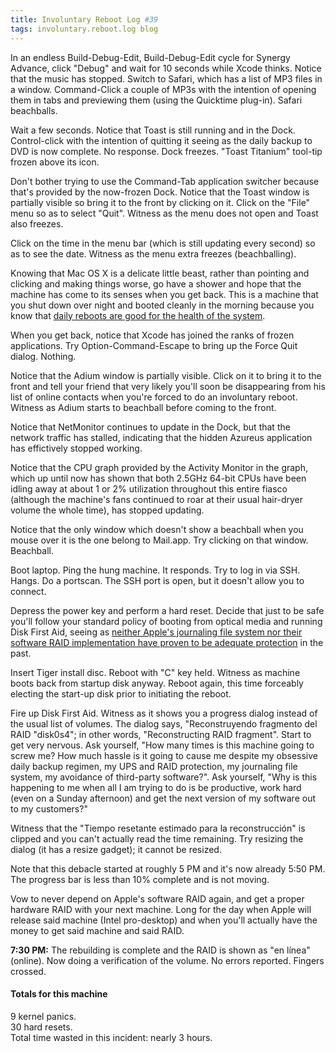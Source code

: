 ```yaml
---
title: Involuntary Reboot Log #39
tags: involuntary.reboot.log blog
---
```


In an endless Build-Debug-Edit, Build-Debug-Edit cycle for Synergy Advance, click "Debug" and wait for 10 seconds while Xcode thinks. Notice that the music has stopped. Switch to Safari, which has a list of MP3 files in a window. Command-Click a couple of MP3s with the intention of opening them in tabs and previewing them (using the Quicktime plug-in). Safari beachballs.

Wait a few seconds. Notice that Toast is still running and in the Dock. Control-click with the intention of quitting it seeing as the daily backup to DVD is now complete. No response. Dock freezes. "Toast Titanium" tool-tip frozen above its icon.

Don't bother trying to use the Command-Tab application switcher because that's provided by the now-frozen Dock. Notice that the Toast window is partially visible so bring it to the front by clicking on it. Click on the "File" menu so as to select "Quit". Witness as the menu does not open and Toast also freezes.

Click on the time in the menu bar (which is still updating every second) so as to see the date. Witness as the menu extra freezes (beachballing).

Knowing that Mac OS X is a delicate little beast, rather than pointing and clicking and making things worse, go have a shower and hope that the machine has come to its senses when you get back. This is a machine that you shut down over night and booted cleanly in the morning because you know that [daily reboots are good for the health of the system](http://mjtsai.com/blog/2006/01/27/daily-reboot/).

When you get back, notice that Xcode has joined the ranks of frozen applications. Try Option-Command-Escape to bring up the Force Quit dialog. Nothing.

Notice that the Adium window is partially visible. Click on it to bring it to the front and tell your friend that very likely you'll soon be disappearing from his list of online contacts when you're forced to do an involuntary reboot. Witness as Adium starts to beachball before coming to the front.

Notice that NetMonitor continues to update in the Dock, but that the network traffic has stalled, indicating that the hidden Azureus application has effictively stopped working.

Notice that the CPU graph provided by the Activity Monitor in the graph, which up until now has shown that both 2.5GHz 64-bit CPUs have been idling away at about 1 or 2% utilization throughout this entire fiasco (although the machine's fans continued to roar at their usual hair-dryer volume the whole time), has stopped updating.

Notice that the only window which doesn't show a beachball when you mouse over it is the one belong to Mail.app. Try clicking on that window. Beachball.

Boot laptop. Ping the hung machine. It responds. Try to log in via SSH. Hangs. Do a portscan. The SSH port is open, but it doesn't allow you to connect.

Depress the power key and perform a hard reset. Decide that just to be safe you'll follow your standard policy of booting from optical media and running Disk First Aid, seeing as [neither Apple's journaling file system nor their software RAID implementation have proven to be adequate protection](http://wincent.com/a/about/wincent/weblog/archives/2005/05/1041_kernel_pan.php) in the past.

Insert Tiger install disc. Reboot with "C" key held. Witness as machine boots back from startup disk anyway. Reboot again, this time forceably electing the start-up disk prior to initiating the reboot.

Fire up Disk First Aid. Witness as it shows you a progress dialog instead of the usual list of volumes. The dialog says, "Reconstruyendo fragmento del RAID "disk0s4"; in other words, "Reconstructing RAID fragment". Start to get very nervous. Ask yourself, "How many times is this machine going to screw me? How much hassle is it going to cause me despite my obsessive daily backup regimen, my UPS and RAID protection, my journaling file system, my avoidance of third-party software?". Ask yourself, "Why is this happening to me when all I am trying to do is be productive, work hard (even on a Sunday afternoon) and get the next version of my software out to my customers?"

Witness that the "Tiempo resetante estimado para la reconstrucción" is clipped and you can't actually read the time remaining. Try resizing the dialog (it has a resize gadget); it cannot be resized.

Note that this debacle started at roughly 5 PM and it's now already 5:50 PM. The progress bar is less than 10% complete and is not moving.

Vow to never depend on Apple's software RAID again, and get a proper hardware RAID with your next machine. Long for the day when Apple will release said machine (Intel pro-desktop) and when you'll actually have the money to get said machine and said RAID.

**7:30 PM:** The rebuilding is complete and the RAID is shown as "en línea" (online). Now doing a verification of the volume. No errors reported. Fingers crossed.

#### Totals for this machine

9 kernel panics.\
30 hard resets.\
Total time wasted in this incident: nearly 3 hours.
